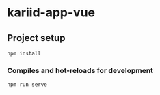 # kariid-app-vue

## Project setup

```
npm install
```

### Compiles and hot-reloads for development

```
npm run serve
```
